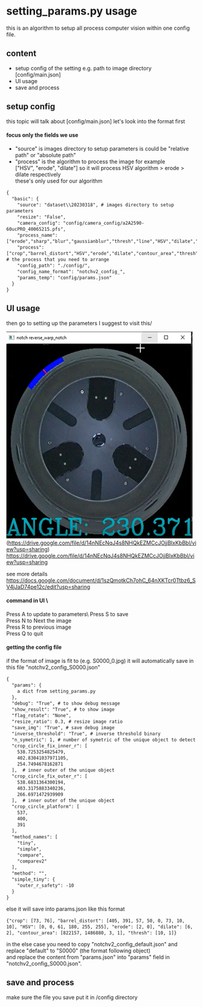 # setting_params.py usage 
this is an algorithm to setup all process computer vision within one config file. 

## content 

- setup config of the setting e.g. path to image directory [config/main.json]
- UI usage
- save and process 


## setup config

this topic will talk about [config/main.json] 
let's look into the format first
#### focus only the fields we use

- "source" is images directory to setup parameters is could be "relative path" or "absolute path"
- "process" is the algorithm to process the image for example\
["HSV", "erode", "dilate"] so it will process HSV algorithm > erode > dilate respectively\
these's only used for our algorithm
```
{
  "basic": {
    "source": "dataset\\20230318", # images directory to setup parameters
    "resize": "False", 
    "camera_config": "config/camera_config/a2A2590-60ucPRO_40065215.pfs",
    "process_name": ["erode","sharp","blur","gaussianblur","thresh","line","HSV","dilate","canny","circle","sobel","barrel_distort","crop","contour_area"],
    "process": ["crop","barrel_distort","HSV","erode","dilate","contour_area","thresh"], # the process that you need to arrange
    "config_path": "./config/",
    "config_name_format": "notchv2_config_",
    "params_temp": "config/params.json"
  }
}
```


## UI usage
then go to setting up the parameters 
I suggest to visit this/

![Watch the video](https://github.com/PudPawat/container-orientation-detection/blob/main/info_image/EX3.PNG?raw=true)(https://drive.google.com/file/d/14nNEcNqJ4s8NHQkEZMCcJOjjBIxKbBbl/view?usp=sharing)
https://drive.google.com/file/d/14nNEcNqJ4s8NHQkEZMCcJOjjBIxKbBbl/view?usp=sharing

see more details https://docs.google.com/document/d/1szQmotkCh7ohC_64nXKTcr0Ttbz6_SV4jJaD74pe12c/edit?usp=sharing
#### command in UI \
Press A to update to parameters\ 
Press S to save\
Press N to Next the image \
Press R to previous image \
Press Q to quit

#### getting the config file
if the format of image is fit to (e.g. S0000_0.jpg) it will automatically save in this file "notchv2_config_S0000.json"
```
{
  "params": {
    a dict from setting_params.py
  },
  "debug": "True", # to show debug message
  "show_result": "True", # to show image
  "flag_rotate": "None", 
  "resize_ratio": 0.3, # resize image ratio 
  "save_img": "True", # save debug image
  "inverse_threshold": "True", # inverse threshold binary 
  "n_symetric": 1, # number of symetric of the unique object to detect 
  "crop_circle_fix_inner_r": [
    538.7253254825479,
    402.83041037971105,
    254.7494678162871
  ],  # inner outer of the unique object 
  "crop_circle_fix_outer_r": [
    538.6831364300194,
    403.3175883340236,
    266.6971472939909
  ],  # inner outer of the unique object 
  "crop_circle_platform": [
    537,
    400,
    391
  ],
  "method_names": [
    "tiny",
    "simple",
    "compare",
    "comparev2"
  ],
  "method": "",
  "simple_tiny": {
    "outer_r_safety": -10
  }
}
```

else it will save into params.json like this format
```
{"crop": [73, 76], "barrel_distort": [405, 391, 57, 50, 0, 73, 10, 10], "HSV": [0, 0, 61, 180, 255, 255], "erode": [2, 0], "dilate": [6, 2], "contour_area": [822157, 1486880, 3, 1], "thresh": [10, 1]}
```
in the else case you need to copy "notchv2_config_default.json" and replace "default" to "S0000" (the format following object)\
and replace the content from "params.json" into "params" field in "notchv2_config_S0000.json". 


## save and process 
make sure the file you save put it in /config directory